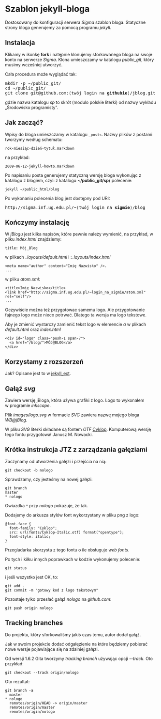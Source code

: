 # Szablon jekyll-bloga 

Dostosowany do konfiguracji serwera *Sigma* szablon bloga.
Statyczne strony bloga generujemy za pomocą programu *jekyll*.


## Instalacja

Klikamy w ikonkę **fork** i natępnie klonujemy sforkowanego bloga
na swoje konto na serwerze *Sigma*. Klona umieszczamy w katalogu
*public_git*, który musimy wcześniej utworzyć.

Cała procedura może wyglądać tak:

<pre>mkdir -p ~/public_git/
cd ~/public_git/
git clone git@github.com:⟨twój login na <b>githubie</b>⟩/jblog.git sp
</pre>

gdzie nazwa katalogu *sp* to skrót (modulo polskie literki)
od nazwy wykładu „Środowisko programisty”.


## Jak zacząć?

Wpisy do bloga umieszczamy w katalogu `_posts`.
Nazwy plików z postami tworzymy według schematu:

    rok-miesiąc-dzień-tytuł.markdown

na przykład:

    2009-06-12-jekyll-howto.markdown

Po napisaniu posta generujemy statyczną wersję bloga wykonując z
katalogu z blogiem, czyli z katalogu **~/public_git/sp/** polecenie:

    jekyll ~/public_html/blog

Po wykonaniu polecenia blog jest dostępny pod URI:

<pre>http://sigma.inf.ug.edu.pl/~⟨twój login na <b>sigmie</b>⟩/blog
</pre>

## Kończymy instalację

W *jBlogu* jest kilka napisów, które pewnie należy wymienić,
na przykład, w pliku *index.html* znajdziemy:

    title: Mój_Blog

w plikach *_layouts/default.html* i :*_layouts/index.html*

    <meta name="author" content="Imię Nazwisko" />.
    ...
 
w pliku *atom.xml*:

    <title>Imię Nazwisko</title>
    <link href="http://sigma.inf.ug.edu.pl/~login_na_sigmie/atom.xml" rel="self"/>
    ...

Oczywiście można też przygotowac samemu logo. Ale przygotowanie
fajnego logo może nieco potrwać. Dlatego ta wersja ma logo tekstowe.

Aby je zmienić wystarczy zamienić tekst logo w elemencie *a* w plikach
*default.html* oraz *index.html*

    <div id="logo" class="push-1 span-7">
      <a href="/blog/">MÓJ@BLOG</a>
    </div>

## Korzystamy z rozszerzeń

Jak? Opisane jest to w [jekyll_ext](http://github.com/rfelix/jekyll_ext).


## Gałąź *svg*
    
Zawiera wersję jBloga, która używa grafiki z logo.
Logo to wykonałem w programie *inkscape*. 

Plik *images/logo.svg* w formacie *SVG* zawiera 
nazwę mojego bloga *WB@jBlog*.

W pliku *SVG* literki składane są fontem *OTF*
[Cyklop](http://nowacki.strefa.pl/cyklop.html). Komputerową
wersję tego fontu przygotował Janusz M. Nowacki.


## Krótka instrukcja JTZ z zarządzania gałęziami

Zaczynamy od utworzenia gałęzi i przejścia na nią:

    git checkout -b nologo

Sprawdzamy, czy jesteśmy na nowej gałęzi:

    git branch
    master
    * nologo

Gwiazdka `*` przy *nologo* pokazuje, że tak.

Dodajemy do arkusza stylów font wykorzystany w pliku png z logo:

    @font-face {
      font-family: "Cyklop";
      src: url(fonts/Cyklop-Italic.otf) format("opentype");
      font-style: italic;
    }

Przegladarka skorzysta z tego fontu o ile obsługuje *web fonts*.

Po tych i kilku innych poprawkach w kodzie wykonujemy polecenie:

    git status

i jeśli wszystko jest OK, to:

    git add .
    git commit -m "gotowy kod z logo tekstowym"

Pozostaje tylko przesłać gałąź *nologo* na *github.com*:

    git push origin nologo


## Tracking branches

Do projektu, który sforkowaliśmy jakiś czas temu, autor dodał gałąź.

Jak w swoim projekcie dodać odgałęzienie na które będziemy 
pobierać nowe wersje pojawiające się na zdalniej gałęzi.

Od wersji 1.6.2 Gita tworzymy *tracking branch* używając opcji *--track*.
Oto przykład:

    git checkout --track origin/nologo

Oto rezultat:

    git branch -a
      master
    * nologo
      remotes/origin/HEAD -> origin/master
      remotes/origin/master
      remotes/origin/nologo
